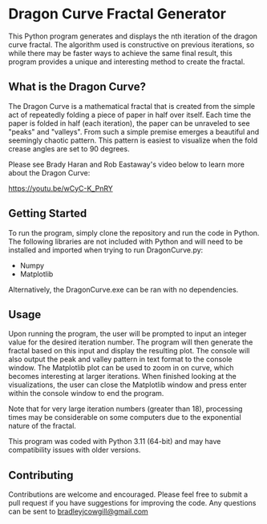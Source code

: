 # Dragon Curve Fractal Generator

This Python program generates and displays the nth iteration of the dragon curve fractal. The algorithm used is constructive on previous iterations, so while there may be faster ways to achieve the same final result, this program provides a unique and interesting method to create the fractal.

## What is the Dragon Curve?

The Dragon Curve is a mathematical fractal that is created from the simple act of repeatedly folding a piece of paper in half over itself. Each time the paper is folded in half (each iteration), the paper can be unraveled to see "peaks" and "valleys". From such a simple premise emerges a beautiful and seemingly chaotic pattern. This pattern is easiest to visualize when the fold crease angles are set to 90 degrees.

Please see Brady Haran and Rob Eastaway's video below to learn more about the Dragon Curve:

https://youtu.be/wCyC-K_PnRY 

## Getting Started

To run the program, simply clone the repository and run the code in Python. The following libraries are not included with Python and will need to be installed and imported when trying to run DragonCurve.py:

 - Numpy
 - Matplotlib

Alternatively, the DragonCurve.exe can be ran with no dependencies.

## Usage

Upon running the program, the user will be prompted to input an integer value for the desired iteration number. The program will then generate the fractal based on this input and display the resulting plot. The console will also output the peak and valley pattern in text format to the console window. The Matplotlib plot can be used to zoom in on curve, which becomes interesting at larger iterations. When finished looking at the visualizations, the user can close the Matplotlib window and press enter within the console window to end the program.

Note that for very large iteration numbers (greater than 18), processing times may be considerable on some computers due to the exponential nature of the fractal.

This program was coded with Python 3.11 (64-bit) and may have compatibility issues with older versions.

## Contributing

Contributions are welcome and encouraged. Please feel free to submit a pull request if you have suggestions for improving the code. Any questions can be sent to bradleyjcowgill@gmail.com